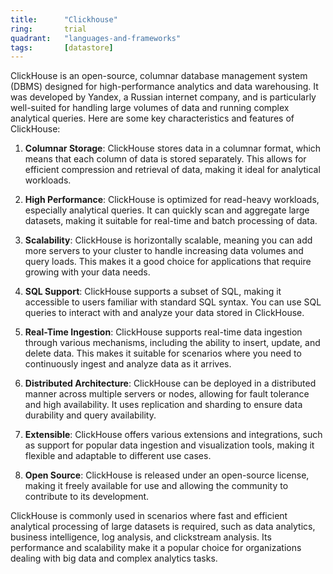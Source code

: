 ```yaml
---
title:      "Clickhouse"
ring:       trial
quadrant:   "languages-and-frameworks"
tags:       [datastore]
---
```


ClickHouse is an open-source, columnar database management system (DBMS) designed for high-performance analytics and data warehousing. It was developed by Yandex, a Russian internet company, and is particularly well-suited for handling large volumes of data and running complex analytical queries. Here are some key characteristics and features of ClickHouse:

1. **Columnar Storage**: ClickHouse stores data in a columnar format, which means that each column of data is stored separately. This allows for efficient compression and retrieval of data, making it ideal for analytical workloads.

2. **High Performance**: ClickHouse is optimized for read-heavy workloads, especially analytical queries. It can quickly scan and aggregate large datasets, making it suitable for real-time and batch processing of data.

3. **Scalability**: ClickHouse is horizontally scalable, meaning you can add more servers to your cluster to handle increasing data volumes and query loads. This makes it a good choice for applications that require growing with your data needs.

4. **SQL Support**: ClickHouse supports a subset of SQL, making it accessible to users familiar with standard SQL syntax. You can use SQL queries to interact with and analyze your data stored in ClickHouse.

5. **Real-Time Ingestion**: ClickHouse supports real-time data ingestion through various mechanisms, including the ability to insert, update, and delete data. This makes it suitable for scenarios where you need to continuously ingest and analyze data as it arrives.

6. **Distributed Architecture**: ClickHouse can be deployed in a distributed manner across multiple servers or nodes, allowing for fault tolerance and high availability. It uses replication and sharding to ensure data durability and query availability.

7. **Extensible**: ClickHouse offers various extensions and integrations, such as support for popular data ingestion and visualization tools, making it flexible and adaptable to different use cases.

8. **Open Source**: ClickHouse is released under an open-source license, making it freely available for use and allowing the community to contribute to its development.

ClickHouse is commonly used in scenarios where fast and efficient analytical processing of large datasets is required, such as data analytics, business intelligence, log analysis, and clickstream analysis. Its performance and scalability make it a popular choice for organizations dealing with big data and complex analytics tasks.